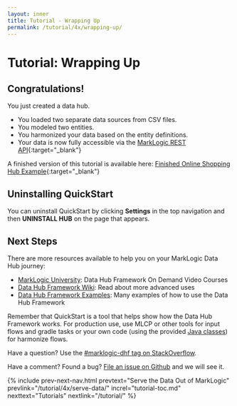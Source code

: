 ```yaml
---
layout: inner
title: Tutorial - Wrapping Up
permalink: /tutorial/4x/wrapping-up/
---
```


# Tutorial: Wrapping Up

## Congratulations!
You just created a data hub.

- You loaded two separate data sources from CSV files.
- You modeled two entities.
- You harmonized your data based on the entity definitions.
- Your data is now fully accessible via the [MarkLogic REST API](https://docs.marklogic.com/REST/client){:target="_blank"}

A finished version of this tutorial is available here: [Finished Online Shopping Hub Example](https://github.com/marklogic/marklogic-data-hub/tree/develop/examples/online-store){:target="_blank"}

## Uninstalling QuickStart

You can uninstall QuickStart by clicking **Settings** in the top navigation and then **UNINSTALL HUB** on the page that appears.

## Next Steps

There are more resources available to help you on your MarkLogic Data Hub journey:

- [MarkLogic University](https://mlu.marklogic.com/ondemand/index.xqy?q=Series%3A%22Operational%20Data%20Hubs%22): Data Hub Framework On Demand Video Courses
- [Data Hub Framework Wiki](https://github.com/marklogic/marklogic-data-hub/wiki): Read about more advanced uses
- [Data Hub Framework Examples](https://github.com/marklogic/marklogic-data-hub/tree/develop/examples): Many examples of how to use the Data Hub Framework

Remember that QuickStart is a tool that helps show how the Data Hub Framework works. For production use, use MLCP or other tools for input flows and gradle tasks or your own code (using the provided [Java classes]({{site.baseurl}}/harmonize/java/)) for harmonize flows.

Have a question? Use the [#marklogic-dhf tag on StackOverflow](https://stackoverflow.com/questions/ask?tags=marklogic-dhf).

Have a comment? Found a bug? [File an issue on Github](https://github.com/marklogic/marklogic-data-hub/issues/new) and we will see it.


{% include prev-next-nav.html
  prevtext="Serve the Data Out of MarkLogic"
  prevlink="/tutorial/4x/serve-data/"
  increl="tutorial-toc.md"
  nexttext="Tutorials"
  nextlink="/tutorial/"
%}

